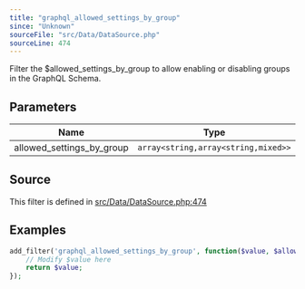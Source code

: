 ```yaml
---
title: "graphql_allowed_settings_by_group"
since: "Unknown"
sourceFile: "src/Data/DataSource.php"
sourceLine: 474
---
```



Filter the $allowed_settings_by_group to allow enabling or disabling groups in the GraphQL Schema.

## Parameters

| Name | Type | Description |
|------|------|-------------|
| allowed_settings_by_group | `array<string,array<string,mixed>>` |  |




## Source

This filter is defined in [src/Data/DataSource.php:474](https://github.com/wp-graphql/wp-graphql/blob/develop/src/Data/DataSource.php#L474)


## Examples

```php
add_filter('graphql_allowed_settings_by_group', function($value, $allowed_settings_by_group) {
    // Modify $value here
    return $value;
});
```
